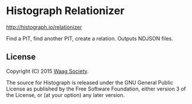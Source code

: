 # Histograph Relationizer

http://histograph.io/relationizer

Find a PIT, find another PIT, create a relation. Outputs NDJSON files.

## License

Copyright (C) 2015 [Waag Society](http://waag.org).

The source for Histograph is released under the GNU General Public License as published by the Free Software Foundation, either version 3 of the License, or (at your option) any later version.
